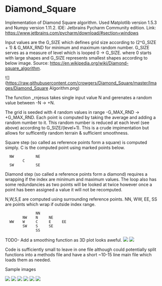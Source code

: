 # Diamond_Square

Implementation of Diamond Square algorithm.  Used Matplotlib version 1.5.3 and Numpy version 1.11.2.
IDE: Jetbrains Pycharm Community edition. Link: https://www.jetbrains.com/pycharm/download/#section=windows

Input values are the G_SIZE which defines grid size according to (2^G_SIZE + 1) & G_MAX_RND for minimum and maximum random number.
G_SIZE serves as a measure of level which is looped 0 -> G_SIZE.  where 0 starts with large shapes and G_SIZE represents smallest shapes according to below image. Source: https://en.wikipedia.org/wiki/Diamond-square_algorithm.

![](https://raw.githubusercontent.com/crowgers/Diamond_Square/master/Images/Diamond_Square Algorithm.png)

The function _rnjesus takes single input value N and gerenates a random value between -N -> +N.

The grid is seeded with 4 random values in range -G_MAX_RND -> +G_MAX_RND.
Each point is computed by taking the average and adding a random number to it. This random number is reduced at each level (see above) according to G_SIZE/(level+1).  This is a crude impimentation but allows for sufficently random terrain & sufficient smoothness.

Square step (so called as reference points form a square) is computed simply.
C is the computed point using marked points below.

      NW          NE
            C
      SW          SE

Diamond step (so called a reference points form a diamond) requires a wrapping if the index are minimum and maximum values.
The loop also has some redundancies as two points will be looked at twice however once a point has been assigned a value it will not be recomputed.

N,W,S,E are computed using surrounding reference points. NN, WW, EE, SS are points which wrap if outside index range.

                  NN
            NW    N     NE
      WW    W     C     E     EE
            SW    S     SE
                  SS

TODO-
Add a smoothing function as 3D plot looks aweful.
![](https://raw.githubusercontent.com/crowgers/Diamond_Square/master/Images/DiamondSquare3D.png)
![](https://raw.githubusercontent.com/crowgers/Diamond_Square/master/Images/DiamondSquare3D-2.png)

Code is sufficiently small to leave in one file although could potentially split functions into a methods file and have a short ~10-15 line main file which loads them as needed.

Sample images

![](https://raw.githubusercontent.com/crowgers/Diamond_Square/master/Images/DiamondSquare_262k.png)
![](https://raw.githubusercontent.com/crowgers/Diamond_Square/master/Images/DiamondSquare_262k-1.png)
![](https://raw.githubusercontent.com/crowgers/Diamond_Square/master/Images/DiamondSquare_1M.png)
![](https://raw.githubusercontent.com/crowgers/Diamond_Square/master/Images/DiamondSquare_1M-1.png)
![](https://raw.githubusercontent.com/crowgers/Diamond_Square/master/Images/DiamondSquare_1M-2.png)
![](https://raw.githubusercontent.com/crowgers/Diamond_Square/master/Images/DiamondSquare_Noisy.png)

